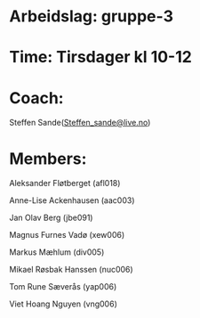 # Arbeidslag: gruppe-3
# Time: Tirsdager kl 10-12
# Coach:
 Steffen Sande(Steffen_sande@live.no)
# Members:
Aleksander Fløtberget (afl018)

Anne-Lise Ackenhausen (aac003)

Jan Olav Berg (jbe091)

Magnus Furnes Vadø (xew006)

Markus Mæhlum (div005)

Mikael Røsbak Hanssen (nuc006)

Tom Rune Sæverås (yap006)

Viet Hoang Nguyen (vng006)

